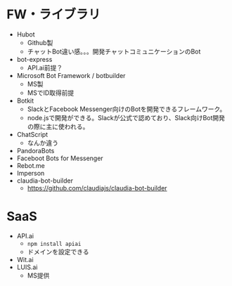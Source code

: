 # FW・ライブラリ

- Hubot
  - Github製
  - チャットBot違い感。。。開発チャットコミュニケーションのBot
- bot-express
  - API.ai前提？
- Microsoft Bot Framework / botbuilder
  - MS製
  - MSでID取得前提
- Botkit
  - SlackとFacebook Messenger向けのBotを開発できるフレームワーク。
  - node.jsで開発ができる。Slackが公式で認めており、Slack向けBot開発の際に主に使われる。  
- ChatScript
  - なんか違う
- PandoraBots
- Faceboot Bots for Messenger
- Rebot.me
- Imperson
- claudia-bot-builder
  - https://github.com/claudiajs/claudia-bot-builder


# SaaS

- API.ai
  - ```npm install apiai```
  - ドメインを設定できる
- Wit.ai
- LUIS.ai
  - MS提供

